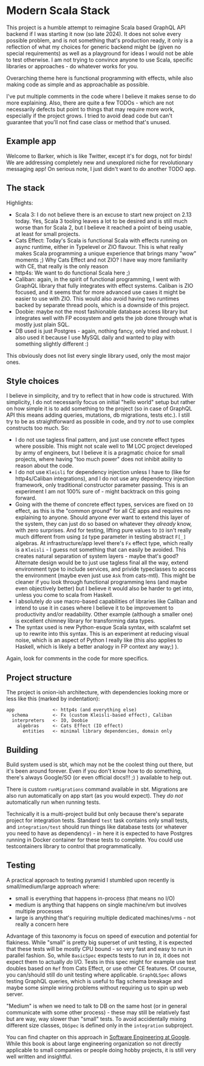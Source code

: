 # Modern Scala Stack

This project is a humble attempt to reimagine Scala based GraphQL API backend if I was starting it now
(so late 2024). It does not solve every possible problem, and is not something that's production ready, it only
is a reflection of what my choices for generic backend might be (given no special requirements) as well as a playground
for ideas I would not be able to test otherwise. I am not trying to convince anyone to use Scala, specific
libraries or approaches - do whatever works for you.

Overarching theme here is functional programming with effects, while also making code as simple and
as approachable as possible.

I've put multiple comments in the code where I believe it makes sense to do more explaining. Also,
there are quite a few TODOs - which are not necessarily defects but point to things that may require
more work, especially if the project grows. I tried to avoid dead code but can't guarantee that you'll not find
case class or method that's unused.

## Example app

Welcome to Barker, which is like Twitter, except it's for dogs, not for birds! We are addressing
completely new and unexplored niche for revolutionary messaging app! On serious note, I just didn't want to do
another TODO app.

## The stack

Highlights:

- Scala 3: I do not believe there is an excuse to start new project on 2.13 today. Yes, Scala 3 tooling leaves
  a lot to be desired and is still much worse than for Scala 2, but I believe it reached a point of being usable, at
  least for small projects.
- Cats Effect: Today's Scala is functional Scala with effects running on async runtime, either in
  Typelevel or ZIO flavour. This is what really makes Scala programming a unique experience that
  brings many "wow" moments ;) Why Cats Effect and not ZIO? I have way more familiarity with CE,
  that really is the only reason
- http4s: We want to do functional Scala here ;)
- Caliban: again, in the spirit of functional programming, I went with GraphQL library that
  fully integrates with effect systems. Caliban is ZIO focused, and it seems that for more advanced use cases
  it might be easier to use with ZIO. This would also avoid having two runtimes backed by separate thread pools,
  which is a downside of this project.
- Doobie: maybe not the most fashionable database access library but integrates well with FP
  ecosystem and gets the job done through what is mostly just plain SQL.
- DB used is just Postgres - again, nothing fancy, only tried and robust. I also used it because I use MySQL
  daily and wanted to play with something slightly different :)

This obviously does not list every single library used, only the most major ones.

## Style choices

I believe in simplicity, and try to reflect that in how code is structured. With simplicity, I do not necessarily
focus on initial "hello world" setup but rather on how simple it is to add something to the project (so in case of
GraphQL API this means adding queries, mutations, db migrations, tests etc.).
I still try to be as straightforward as possible in code, and try _not_ to use complex constructs too
much. So:

- I do not use tagless final pattern, and just use concrete effect types where possible. This might
  not scale well to 1M LOC project developed by army of engineers, but I believe it is a pragmatic
  choice for small projects, where having "too much power" does not inhibit ability to reason about the code.
- I do not use `Kleisli` for dependency injection unless I have to (like for http4s/Caliban
  integrations), and I do not use any dependency injection framework, only traditional constructor parameter
  passing. This is an experiment I am not 100% sure of - might backtrack on this going forward.
- Going with the theme of concrete effect types, services are fixed on `IO` effect, as this is the "common ground"
  for all CE apps and requires no explaining to anyone. Should anyone ever want to extend this layer of the system,
  they can just do so based on whatever they _already_ know, with zero surprises. And for testing, lifting pure values
  to `IO` isn't really much different from using `Id` type parameter in testing abstract `F[_]` algebras.
  At infrastructure/app level there's `Fx` effect type, which really is a `Kleisli` - I guess not something that
  can easily be avoided. This creates natural separation of system layers - maybe that's good? Alternate design
  would be to just use tagless final all the way, extend environment type to include services, and privide
  typeclasses to access the environment (maybe even just use `Ask` from cats-mtl). This might be cleaner if you
  look through functional programming lens (and maybe even objectively better) but I believe it would also be
  harder to get into, unless you come to scala from Haskell.
- I absolutely _do_ use macro-based capabilities of libraries like Caliban and intend to use it
  in cases where I believe it to be improvement to productivity and/or readability. Other example (although a smaller
  one) is excellent chimney library for transforming data types.
- The syntax used is new Python-esque Scala syntax, with scalafmt set up to rewrite into this syntax. This is an
  experiment at reducing visual noise, which is an aspect of Python I really like (this also applies to Haskell, which
  is likely a better analogy in FP context any way;) ).

Again, look for comments in the code for more specifics.

## Project structure

The project is onion-ish architecture, with dependencies looking more or less like this (marked by indentation):

```
app              <- http4s (and everything else)
  schema         <- Fx (custom Kleisli-based effect), Caliban
  interpreters   <- IO, Doobie
    algebras     <- Cats Effect (IO effect)
      entities   <- minimal library dependencies, domain only
```

## Building

Build system used is sbt, which may not be the coolest thing out there, but it's been around forever.
Even if you don't know how to do something, there's always Google/SO (or even official docs!!! ;) )
available to help out.

There is custom `runMigrations` command available in sbt. Migrations are also run automatically on app start
(as you would expect). They _do not_ automatically run when running tests.

Technically it is a multi-project build but only because there's separate project for integration
tests. Standard `test` task contains only small tests, and `integration/test` should run things like
database tests (or whatever you need to have as dependency) - in here it is expected to have Postgres running in
Docker container for these tests to complete. You could use testcontainers library to control that
programmatically.

## Testing

A practical approach to testing pyramid I stumbled upon recently is small/medium/large approach where:

- small is everything that happens in-process (that means no I/O)
- medium is anything that happens on single machine/vm but involves multiple processes
- large is anything that's requiring multiple dedicated machines/vms - not really a concern here

Advantage of this taxonomy is focus on speed of execution and potential for flakiness. While "small" is pretty big
superset of unit testing, it is expected that these tests will be mostly CPU bound - so very fast and easy to run
in parallel fashion. So, while `BasicSpec` expects tests to run in `IO`, it does not expect them to actually _do_ I/O.
Tests in this spec might for example use test doubles based on `Ref` from Cats Effect, or use other CE features. Of
course, you can/should still do unit testing where applicable. `GraphQLSpec` allows testing GraphQL queries, which is
useful to flag schema breakage and maybe some simple wiring problems without requiring us to spin up web server.

"Medium" is when we need to talk to DB on the same host (or in general communicate with some other
process) - these may still be relatively fast but are way, way slower than "small" tests. To avoid accidentally
mixing different size classes, `DbSpec` is defined only in the `integration` subproject.

You can find chapter on this approach
in [Software Engineering at Google](https://www.oreilly.com/library/view/software-engineering-at/9781492082781/).
While this book is about large engineering organization so not directly applicable to small companies or people
doing hobby projects, it is still very well written and insightful.
